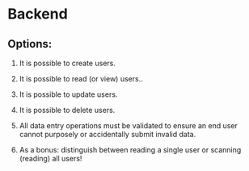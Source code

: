 # Backend
## Options:

1. It is possible to create users.

2. It is possible to read (or view) users..

3. It is possible to update users.

4. It is possible to delete users.

5. All data entry operations must be validated to ensure an end user cannot purposely or accidentally submit invalid data.

6. As a bonus: distinguish between reading a single user or scanning (reading) all users!
